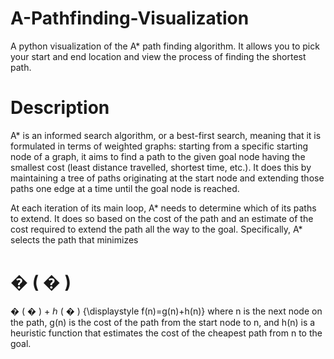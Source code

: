 # A-Pathfinding-Visualization
A python visualization of the A* path finding algorithm. It allows you to pick your start and end location and view the process of finding the shortest path.

# Description
A* is an informed search algorithm, or a best-first search, meaning that it is formulated in terms of weighted graphs: starting from a specific starting node of a graph, it aims to find a path to the given goal node having the smallest cost (least distance travelled, shortest time, etc.). It does this by maintaining a tree of paths originating at the start node and extending those paths one edge at a time until the goal node is reached.

At each iteration of its main loop, A* needs to determine which of its paths to extend. It does so based on the cost of the path and an estimate of the cost required to extend the path all the way to the goal. Specifically, A* selects the path that minimizes

�
(
�
)
=
�
(
�
)
+
ℎ
(
�
)
{\displaystyle f(n)=g(n)+h(n)}
where n is the next node on the path, g(n) is the cost of the path from the start node to n, and h(n) is a heuristic function that estimates the cost of the cheapest path from n to the goal.
